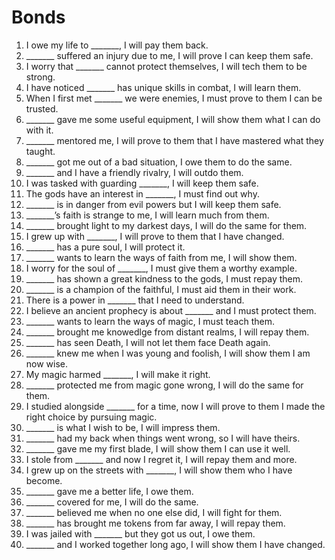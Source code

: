 # Bonds

1. I owe my life to _______, I will pay them back.
2. _______ suffered an injury due to me, I will prove I can keep them safe.
3. I worry that _______ cannot protect themselves, I will tech them to be
   strong.
4. I have noticed _______ has unique skills in combat, I will learn them.
5. When I first met _______ we were enemies, I must prove to them I can be
   trusted.
6. _______ gave me some useful equipment, I will show them what I can do with
   it.
7. _______ mentored me, I will prove to them that I have mastered what they
   taught.
8. _______ got me out of a bad situation, I owe them to do the same.
9. _______ and I have a friendly rivalry, I will outdo them.
10. I was tasked with guarding _______, I will keep them safe.
11. The gods have an interest in _______, I must find out why.
12. _______ is in danger from evil powers but I will keep them safe.
13. _______’s faith is strange to me, I will learn much from them.
14. _______ brought light to my darkest days, I will do the same for them.
15. I grew up with _______, I will prove to them that I have changed.
16. _______ has a pure soul, I will protect it.
17. _______ wants to learn the ways of faith from me, I will show them.
18. I worry for the soul of _______, I must give them a worthy example.
19. _______ has shown a great kindness to the gods, I must repay them.
20. _______ is a champion of the faithful, I must aid them in their work.
21. There is a power in _______ that I need to understand.
22. I believe an ancient prophecy is about _______ and I must protect them.
23. _______ wants to learn the ways of magic, I must teach them.
24. _______ brought me knowedlge from distant realms, I will repay them.
25. _______ has seen Death, I will not let them face Death again.
26. _______ knew me when I was young and foolish, I will show them I am now
    wise.
27. My magic harmed _______, I will make it right.
28. _______ protected me from magic gone wrong, I will do the same for them.
29. I studied alongside _______ for a time, now I will prove to them I made the
    right choice by pursuing magic.
30. _______ is what I wish to be, I will impress them.
31. _______ had my back when things went wrong, so I will have theirs.
32. _______ gave me my first blade, I will show them I can use it well.
33. I stole from _______ and now I regret it, I will repay them and more.
34. I grew up on the streets with _______, I will show them who I have become.
35. _______ gave me a better life, I owe them.
36. _______ covered for me, I will do the same.
37. _______ believed me when no one else did, I will fight for them.
38. _______ has brought me tokens from far away, I will repay them.
39. I was jailed with _______ but they got us out, I owe them.
40. _______ and I worked together long ago, I will show them I have changed.
